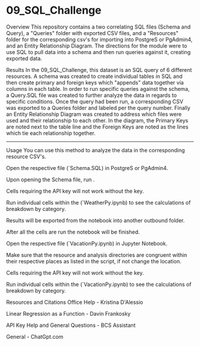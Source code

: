 # 09_SQL_Challenge
Overview
This repository contains a two correlating SQL files (Schema and Query), a "Queries" folder with exported CSV files, and a "Resources" folder for the corresponding csv's for importing into PostgreS or PgAdmin4, and an Entity Relationship Diagram. The directions for the module were to use SQL to pull data into a schema and then run queries against it, creating exported data.

Results
In the 09_SQL_Challenge, this dataset is an SQL query of 6 different resources. A schema was created to create individual tables in SQL and then create primary and foreign keys which "appends" data together via columns in each table. In order to run specific queries against the schema, a Query.SQL file was created to further analyze the data in regards to specific conditions. Once the query had been run, a corresponding CSV was exported to a Queries folder and labeled per the query number. Finally an Entity Relationship Diagram was created to address which files were used and their relationship to each other. In the diagram, the Primary Keys are noted next to the table line and the Foreign Keys are noted as the lines which tie each relationship together.

---
Usage
You can use this method to analyze the data in the corresponding resource CSV's.

Open the respective file (`Schema.SQL) in PostgreS or PgAdmin4.

Upon opening the Schema file, run .

Cells requiring the API key will not work without the key.

Run individual cells within the (`WeatherPy.ipynb) to see the calculations of breakdown by category.

Results will be exported from the notebook into another outbound folder.

After all the cells are run the notebook will be finished.

Open the respective file (`VacationPy.ipynb) in Jupyter Notebook.

Make sure that the resource and analysis directories are congruent within their respective places as listed in the script, if not change the location.

Cells requiring the API key will not work without the key.

Run individual cells within the (`VacationPy.ipynb) to see the calculations of breakdown by category.

Resources and Citations
Office Help - Kristina D'Alessio

Linear Regression as a Function - Davin Frankosky

API Key Help and General Questions - BCS Assistant

General - ChatGpt.com

